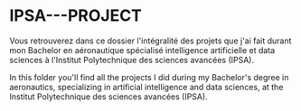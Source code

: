 # IPSA---PROJECT
Vous retrouverez dans ce dossier l'intégralité des projets que j'ai fait durant mon Bachelor en aéronautique spécialisé intelligence artificielle et data sciences à l'Institut Polytechnique des sciences avancées (IPSA).

In this folder you'll find all the projects I did during my Bachelor's degree in aeronautics, specializing in artificial intelligence and data sciences, at the Institut Polytechnique des sciences avancées (IPSA).
